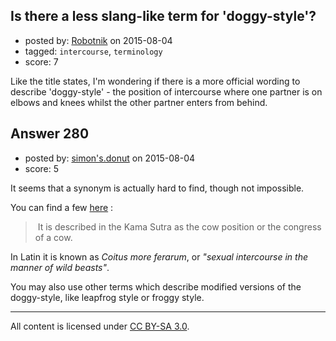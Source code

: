 ## Is there a less slang-like term for 'doggy-style'?

- posted by: [Robotnik](https://stackexchange.com/users/919989/robotnik) on 2015-08-04
- tagged: `intercourse`, `terminology`
- score: 7

Like the title states, I'm wondering if there is a more official wording to describe 'doggy-style' - the position of intercourse where one partner is on elbows and knees whilst the other partner enters from behind.


## Answer 280

- posted by: [simon's.donut](https://stackexchange.com/users/6730974/simon-s-donut) on 2015-08-04
- score: 5

<p>It seems that a synonym is actually hard to find, though not impossible.</p>

<p>You can find a few <a href="https://en.wikipedia.org/wiki/Doggy_style" rel="nofollow">here</a> :</p>

<blockquote>
  <p> It is described in the Kama Sutra as the cow position or the congress of a cow.</p>
</blockquote>

<p>In Latin it is known as <em>Coitus more ferarum</em>, or <em>"sexual intercourse in the manner of wild beasts"</em>.</p>

<p>You may also use other terms which describe modified versions of the doggy-style, like leapfrog style or froggy style.</p>




---

All content is licensed under [CC BY-SA 3.0](https://creativecommons.org/licenses/by-sa/3.0/).
